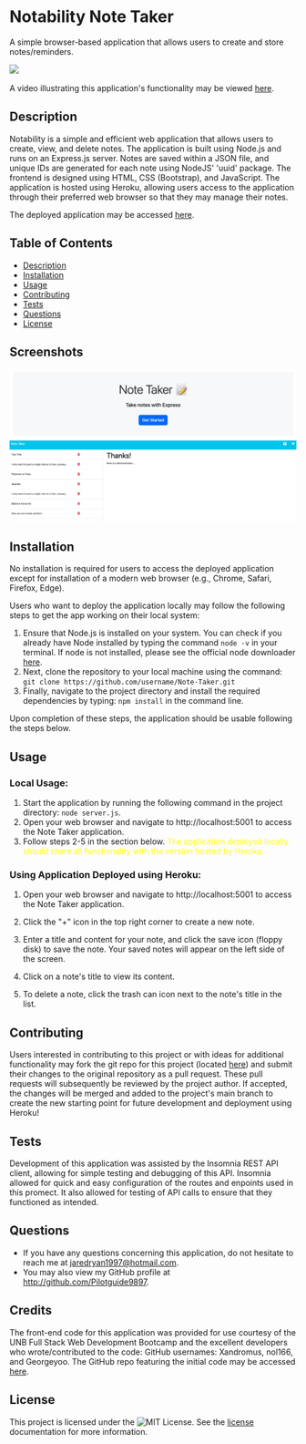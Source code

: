 # Notability Note Taker
A simple browser-based application that allows users to create and store notes/reminders.

![](https://img.shields.io/badge/License-MIT-yellow.svg)

A video illustrating this application's functionality may be viewed [here](https://youtu.be/HIwSCIZ18_U).

## Description
Notability is a simple and efficient web application that allows users to create, view, and delete notes. The application is built using Node.js and runs on an Express.js server. Notes are saved within a JSON file, and unique IDs are generated for each note using NodeJS' 'uuid' package. The frontend is designed using HTML, CSS (Bootstrap), and JavaScript. The application is hosted using Heroku, allowing users access to the application through their preferred web browser so that they may manage their notes.

The deployed application may be accessed [here](https://shrouded-temple-90799.herokuapp.com/). 

## Table of Contents
- [Description](#description)
- [Installation](#installation)
- [Usage](#usage)
- [Contributing](#contributing) 
- [Tests](#tests) 
- [Questions](#questions)
- [License](#license)

## Screenshots 

![Landing Page](https://github.com/Pilotguide9897/Notability/blob/main/Notability%20Screenshots/Landing%20Page.png)
![Notes Page](https://github.com/Pilotguide9897/Notability/blob/main/Notability%20Screenshots/Notes%20Page.png)

## Installation
No installation is required for users to access the deployed application except for installation of a modern web browser (e.g., Chrome, Safari, Firefox, Edge).

Users who want to deploy the application locally may follow the following steps to get the app working on their local system:
1. Ensure that Node.js is installed on your system. You can check if you already have Node installed by typing the command `node -v` in your terminal. If node is not installed, please see the official node downloader [here](https://nodejs.org/en/download). 
2. Next, clone the repository to your local machine using the command: `git clone https://github.com/username/Note-Taker.git
`
3. Finally, navigate to the project directory and install the required dependencies by typing: `npm install` in the command line.

Upon completion of these steps, the application should be usable following the steps below.

## Usage
### Local Usage:
1. Start the application by running the following command in the project directory: `node server.js`.
2. Open your web browser and navigate to http://localhost:5001 to access the Note Taker application.
3. Follow steps 2-5 in the section below. <span style="color:yellow">The application deployed locally should share all functionality with the version hosted by Heroku.</span>

### Using Application Deployed using Heroku:
1. Open your web browser and navigate to http://localhost:5001 to access the Note Taker application.

2. Click the "+" icon in the top right corner to create a new note.

3. Enter a title and content for your note, and click the save icon (floppy disk) to save the note. Your saved notes will appear on the left side of the screen. 

4. Click on a note's title to view its content.

5. To delete a note, click the trash can icon next to the note's title in the list.

## Contributing
Users interested in contributing to this project or with ideas for additional functionality may fork the git repo for this project (located [here](https://github.com/Pilotguide9897/Notability)) and submit their changes to the original repository as a pull request. These pull requests will subsequently be reviewed by the project author. If accepted, the changes will be merged and added to the project's main branch to create the new starting point for future development and deployment using Heroku!

## Tests

Development of this application was assisted by the Insomnia REST API client, allowing for simple testing and debugging of this API. Insomnia allowed for quick and easy configuration of the routes and enpoints used in this promect. It also allowed for testing of API calls to ensure that they functioned as intended. 

## Questions
* If you have any questions concerning this application, do not hesitate to reach me at jaredryan1997@hotmail.com.
* You may also view my GitHub profile at http://github.com/Pilotguide9897.

## Credits
The front-end code for this application was provided for use courtesy of the UNB Full Stack Web Development Bootcamp and the excellent developers who wrote/contributed to the code: GitHub usernames: Xandromus, nol166, and Georgeyoo. The GitHub repo featuring the initial code may be accessed [here](https://github.com/coding-boot-camp/miniature-eureka).

## License
This project is licensed under the ![MIT License](https://img.shields.io/badge/License-MIT-yellow.svg). See the [license](https://opensource.org/licenses/MIT) documentation for more information.
